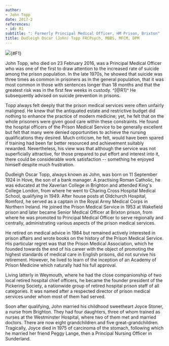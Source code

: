 ```yaml
---
author:
- John Topp
date: 2017-2
references:
- id: R1
subtitle: ": Formerly Principal Medical Officer, HM Prison, Brixton"
title: Dudleigh Oscar (John) Topp FRCPsych, MBBS, MFCM, DPM
---
```


![](57f1){#F1}

John Topp, who died on 23 February 2016, was a Principal Medical Officer
who was one of the first to draw attention to the increased rate of
suicide among the prison population. In the late 1970s, he showed that
suicide was three times as common in prisoners as in the general
population, that it was most common in those with sentences longer than
18 months and that the greatest risk was in the first few weeks in
custody. ^[@R1]^ He subsequently advised on suicide prevention in
prisons.

Topp always felt deeply that the prison medical services were often
unfairly maligned. He knew that the antiquated estate and restrictive
budget did nothing to enhance the practice of modern medicine; yet, he
felt that on the whole prisoners were given good care within these
constraints. He found the hospital officers of the Prison Medical
Service to be generally excellent but felt that many were denied
opportunities to achieve the nursing qualifications they desired. Much
criticism, he felt, would have been spared if training had been far
better resourced and achievement suitably rewarded. Nevertheless, his
view was that although the service was not superficially attractive, for
those prepared to put effort and interest into it, there could be
considerable work satisfaction -- something he enjoyed himself despite
much frustration.

Dudleigh Oscar Topp, always known as John, was born on 11 September 1924
in Hove, the son of a bank manager. A practising Roman Catholic, he was
educated at the Xaverian College in Brighton and attended King\'s
College London, from where he went to Charing Cross Hospital Medical
School, qualifying in 1949. After house posts at Oldchurch Hospital,
Romford, he served as a captain in the Royal Army Medical Corps in
Northern Ireland. He joined the Prison Medical Service in 1953 at
Wakefield prison and later became Senior Medical Officer at Brixton
prison, from where he was promoted to Principal Medical Officer to serve
regionally and centrally, administrating various aspects of the prison
medical services.

He retired on medical advice in 1984 but remained actively interested in
prison affairs and wrote books on the history of the Prison Medical
Service. His particular regret was that the Prison Medical Association,
which he founded towards the end of his career with the object of
promoting the highest standards of medical care in English prisons, did
not survive his retirement. However, he lived to learn of the inception
of an Academy of Prison Medicine which naturally had his full approval.

Living latterly in Weymouth, where he had the close companionship of two
local retired hospital chief officers, he became the founder president
of the Pickering Society, a nationwide group of retired hospital prison
staff of all categories. It was named after a respected director of
prison medical services under whom most of them had served.

Soon after qualifying, John married his childhood sweetheart Joyce
Stoner, a nurse from Brighton. They had four daughters, three of whom
trained as nurses at the Westminster Hospital, where two of them met and
married doctors. There are now eight grandchildren and five
great-grandchildren. Tragically, Joyce died in 1975 of carcinoma of the
stomach, following which he married her friend Peggy Lange, then a
Principal Nursing Officer in Sunderland.
